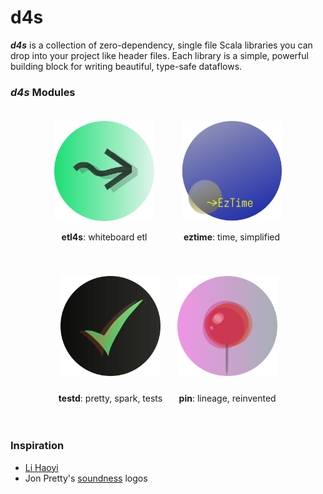 # d4s

**_d4s_** is a collection of zero-dependency, single file Scala libraries you can drop into your project like header files. Each library is a simple, powerful building block for 
writing beautiful, type-safe dataflows.
### **_d4s_** Modules

<div align="center">

<div style="display: inline-block; text-align: center; margin: 20px 20px;">
  <a href="https://github.com/mattlianje/etl4s/tree/master">
    <img src="https://raw.githubusercontent.com/mattlianje/etl4s/master/pix/etl4s-logo.png" alt="etl4s" width="160" height="160"/>
  </a>
  <p><strong>etl4s</strong>: whiteboard etl</p>
</div>

<div style="display: inline-block; text-align: center; margin: 20px 20px;">
  <a href="https://github.com/mattlianje/eztime/tree/master">
    <img src="https://raw.githubusercontent.com/mattlianje/eztime/master/pix/eztime.png" alt="eztime" width="160" height="160"/>
  </a>
  <p><strong>eztime</strong>: time, simplified</p>
</div>

<div style="display: inline-block; text-align: center; margin: 20px 10px;">
  <a href="https://github.com/mattlianje/testd/tree/master">
    <img src="https://raw.githubusercontent.com/mattlianje/testd/master/pix/testd-logo.png" alt="testd" width="160" height="160" style="margin-bottom: 10px;"/>
  </a>
  <p><strong>testd</strong>: pretty, spark, tests</p>
</div>

<div style="display: inline-block; text-align: center; margin: 20px 10px;">
  <a href="https://github.com/mattlianje/pin/tree/master">
    <img src="https://raw.githubusercontent.com/mattlianje/pin/master/pix/pin.png" alt="pin" width="160" height="160" style="margin-bottom: 10px;"/>
  </a>
  <p><strong>pin</strong>: lineage, reinvented</p>
</div>

</div>

### Inspiration
- [Li Haoyi](https://github.com/com-lihaoyi)
- Jon Pretty's [soundness](https://github.com/propensive/soundness) logos
